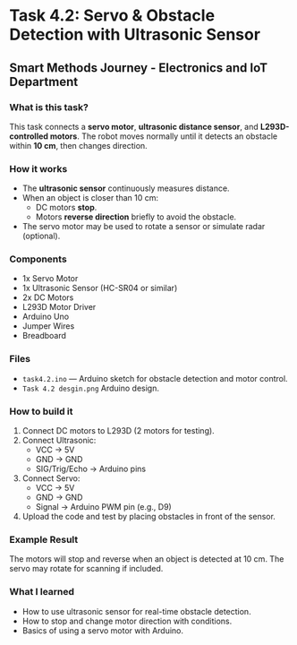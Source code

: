 # Task 4.2: Servo & Obstacle Detection with Ultrasonic Sensor
## Smart Methods Journey - Electronics and IoT Department

### What is this task?
This task connects a **servo motor**, **ultrasonic distance sensor**, and **L293D-controlled motors**. The robot moves normally until it detects an obstacle within **10 cm**, then changes direction.

### How it works
- The **ultrasonic sensor** continuously measures distance.
- When an object is closer than 10 cm:
  - DC motors **stop**.
  - Motors **reverse direction** briefly to avoid the obstacle.
- The servo motor may be used to rotate a sensor or simulate radar (optional).

### Components
- 1x Servo Motor
- 1x Ultrasonic Sensor (HC-SR04 or similar)
- 2x DC Motors
- L293D Motor Driver
- Arduino Uno
- Jumper Wires
- Breadboard

### Files
- `task4.2.ino` — Arduino sketch for obstacle detection and motor control.
- `Task 4.2 desgin.png` Arduino design.

### How to build it
1. Connect DC motors to L293D (2 motors for testing).
2. Connect Ultrasonic:
   - VCC → 5V
   - GND → GND
   - SIG/Trig/Echo → Arduino pins
3. Connect Servo:
   - VCC → 5V
   - GND → GND
   - Signal → Arduino PWM pin (e.g., D9)
4. Upload the code and test by placing obstacles in front of the sensor.

### Example Result
The motors will stop and reverse when an object is detected at 10 cm. The servo may rotate for scanning if included.

### What I learned
- How to use ultrasonic sensor for real-time obstacle detection.
- How to stop and change motor direction with conditions.
- Basics of using a servo motor with Arduino.

